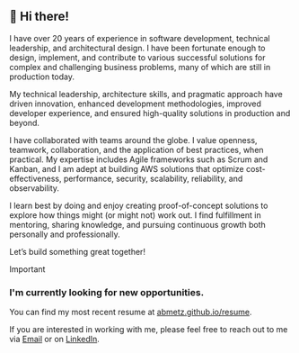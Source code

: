 ## :wave: Hi there!

I have over 20 years of experience in software development, technical leadership, and architectural design. I have been fortunate enough to design, implement, and contribute to various successful solutions for complex and challenging business problems, many of which are still in production today.

My technical leadership, architecture skills, and pragmatic approach have driven innovation, enhanced development methodologies, improved developer experience, and ensured high-quality solutions in production and beyond.

I have collaborated with teams around the globe. I value openness, teamwork, collaboration, and the application of best practices, when practical. My expertise includes Agile frameworks such as Scrum and Kanban, and I am adept at building AWS solutions that optimize cost-effectiveness, performance, security, scalability, reliability, and observability.

I learn best by doing and enjoy creating proof-of-concept solutions to explore how things might (or might not) work out. I find fulfillment in mentoring, sharing knowledge, and pursuing continuous growth both personally and professionally.

Let’s build something great together!

> [!IMPORTANT]  
> ### I'm currently looking for new opportunities.
>
> You can find my most recent resume at [abmetz.github.io/resume](https://abmetz.github.io/resume).
>
> If you are interested in working with me, please feel free to reach out to me via [Email](mailto:abmetz@gmail.com) or on [LinkedIn](https://www.linkedin.com/in/andrew-metzger).
